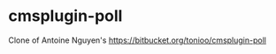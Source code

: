 cmsplugin-poll
==============

Clone of Antoine Nguyen's https://bitbucket.org/tonioo/cmsplugin-poll 
